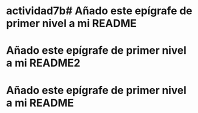 # actividad7b# Añado este epígrafe de primer nivel a mi README
# Añado este epígrafe de primer nivel a mi README2
# Añado este epígrafe de primer nivel a mi README
